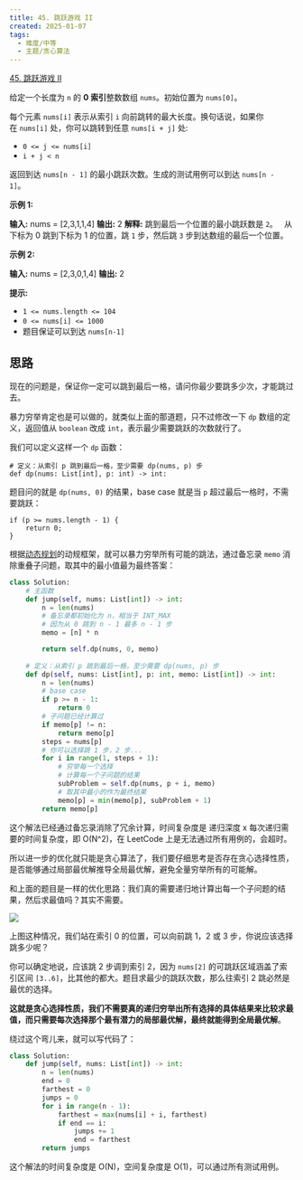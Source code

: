 ```yaml
---
title: 45. 跳跃游戏 II
created: 2025-01-07
tags:
  - 难度/中等
  - 主题/贪心算法
---
```

[45. 跳跃游戏 II](https://leetcode.cn/problems/jump-game-ii/)

给定一个长度为 `n` 的 **0 索引**整数数组 `nums`。初始位置为 `nums[0]`。

每个元素 `nums[i]` 表示从索引 `i` 向前跳转的最大长度。换句话说，如果你在 `nums[i]` 处，你可以跳转到任意 `nums[i + j]` 处:

- `0 <= j <= nums[i]` 
- `i + j < n`

返回到达 `nums[n - 1]` 的最小跳跃次数。生成的测试用例可以到达 `nums[n - 1]`。

**示例 1:**

**输入:** nums = [2,3,1,1,4]
**输出:** 2
**解释:** 跳到最后一个位置的最小跳跃数是 `2`。
     从下标为 0 跳到下标为 1 的位置，跳 `1` 步，然后跳 `3` 步到达数组的最后一个位置。

**示例 2:**

**输入:** nums = [2,3,0,1,4]
**输出:** 2

**提示:**

- `1 <= nums.length <= 104`
- `0 <= nums[i] <= 1000`
- 题目保证可以到达 `nums[n-1]`

## 思路

现在的问题是，保证你一定可以跳到最后一格，请问你最少要跳多少次，才能跳过去。

暴力穷举肯定也是可以做的，就类似上面的那道题，只不过修改一下 `dp` 数组的定义，返回值从 `boolean` 改成 `int`，表示最少需要跳跃的次数就行了。

我们可以定义这样一个 `dp` 函数：

```
# 定义：从索引 p 跳到最后一格，至少需要 dp(nums, p) 步
def dp(nums: List[int], p: int) -> int:
```

题目问的就是 `dp(nums, 0)` 的结果，base case 就是当 `p` 超过最后一格时，不需要跳跃：

```
if (p >= nums.length - 1) {
    return 0;
}
```

根据[动态规划](../原理/动态规划.md)的动规框架，就可以暴力穷举所有可能的跳法，通过备忘录 `memo` 消除重叠子问题，取其中的最小值最为最终答案：

```python
class Solution:
    # 主函数
    def jump(self, nums: List[int]) -> int:
        n = len(nums)
        # 备忘录都初始化为 n，相当于 INT_MAX
        # 因为从 0 跳到 n - 1 最多 n - 1 步
        memo = [n] * n

        return self.dp(nums, 0, memo)
    
    # 定义：从索引 p 跳到最后一格，至少需要 dp(nums, p) 步
    def dp(self, nums: List[int], p: int, memo: List[int]) -> int:
        n = len(nums)
        # base case
        if p >= n - 1:
            return 0
        # 子问题已经计算过
        if memo[p] != n:
            return memo[p]
        steps = nums[p]
        # 你可以选择跳 1 步，2 步...
        for i in range(1, steps + 1):
            # 穷举每一个选择
            # 计算每一个子问题的结果
            subProblem = self.dp(nums, p + i, memo)
            # 取其中最小的作为最终结果
            memo[p] = min(memo[p], subProblem + 1)
        return memo[p]
```


这个解法已经通过备忘录消除了冗余计算，时间复杂度是 递归深度 x 每次递归需要的时间复杂度，即 O(N^2)，在 LeetCode 上是无法通过所有用例的，会超时。

所以进一步的优化就只能是贪心算法了，我们要仔细思考是否存在贪心选择性质，是否能够通过局部最优解推导全局最优解，避免全量穷举所有的可能解。

和上面的题目是一样的优化思路：我们真的需要递归地计算出每一个子问题的结果，然后求最值吗？其实不需要。

![](https://labuladong.online/algo/images/jumpGame/1.jpg)

上图这种情况，我们站在索引 0 的位置，可以向前跳 1，2 或 3 步，你说应该选择跳多少呢？

你可以确定地说，应该跳 2 步调到索引 2，因为 `nums[2]` 的可跳跃区域涵盖了索引区间 `[3..6]`，比其他的都大。题目求最少的跳跃次数，那么往索引 2 跳必然是最优的选择。

**这就是贪心选择性质，我们不需要真的递归穷举出所有选择的具体结果来比较求最值，而只需要每次选择那个最有潜力的局部最优解，最终就能得到全局最优解**。

绕过这个弯儿来，就可以写代码了：

```python
class Solution:
    def jump(self, nums: List[int]) -> int:
        n = len(nums)
        end = 0
        farthest = 0
        jumps = 0
        for i in range(n - 1):
            farthest = max(nums[i] + i, farthest)
            if end == i:
                jumps += 1
                end = farthest
        return jumps
```

这个解法的时间复杂度是 O(N)，空间复杂度是 O(1)，可以通过所有测试用例。

